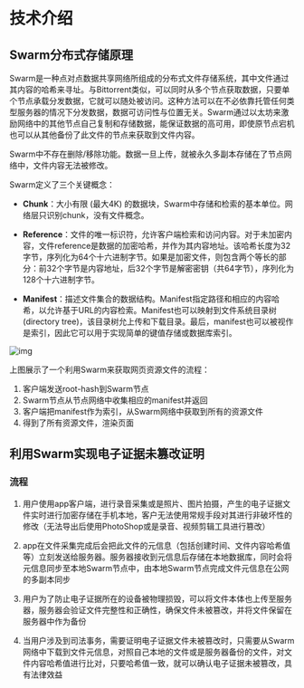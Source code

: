 # 技术介绍

## Swarm分布式存储原理

Swarm是一种点对点数据共享网络所组成的分布式文件存储系统，其中文件通过其内容的哈希来寻址。与Bittorrent类似，可以同时从多个节点获取数据，只要单个节点承载分发数据，它就可以随处被访问。这种方法可以在不必依靠托管任何类型服务器的情况下分发数据，数据可访问性与位置无关。Swarm通过以太坊来激励网络中的其他节点自己复制和存储数据，能保证数据的高可用，即使原节点宕机也可以从其他备份了此文件的节点来获取到文件内容。

Swarm中不存在删除/移除功能。数据一旦上传，就被永久多副本存储在了节点网络中，文件内容无法被修改。

Swarm定义了三个关键概念：

- **Chunk**：大小有限 (最大4K) 的数据块，Swarm中存储和检索的基本单位。网络层只识别chunk，没有文件概念。

- **Reference**：文件的唯一标识符，允许客户端检索和访问内容。对于未加密内容，文件reference是数据的加密哈希，并作为其内容地址。该哈希长度为32字节，序列化为64个十六进制字节。如果是加密文件，则包含两个等长的部分：前32个字节是内容地址，后32个字节是解密密钥（共64字节），序列化为128个十六进制字节。

- **Manifest**：描述文件集合的数据结构。Manifest指定路径和相应的内容哈希，以允许基于URL的内容检索。Manifest也可以映射到文件系统目录树 (directory tree)，该目录树允上传和下载目录。最后，manifest也可以被视作是索引，因此它可以用于实现简单的键值存储或数据库索引。

![img](https://gblobscdn.gitbook.com/assets%2F-LpXMJ2UtB5ZJjI4I8qn%2F-M2XFVd1cEKBE97hEPBg%2F-M2XOynbhJ224VknVLkW%2Fdapp-page.svg?alt=media&token=bd6c9309-21dd-49cf-94fd-8da12e0cbb6b)

上图展示了一个利用Swarm来获取网页资源文件的流程：

1. 客户端发送root-hash到Swarm节点
2. Swarm节点从节点网络中收集相应的manifest并返回
3. 客户端把manifest作为索引，从Swarm网络中获取到所有的资源文件
4. 得到了所有资源文件，渲染页面

## 利用Swarm实现电子证据未篡改证明

### 流程

1. 用户使用app客户端，进行录音采集或是照片、图片拍摄，产生的电子证据文件实时进行加密存储在手机本地，客户无法使用常规手段对其进行非破坏性的修改（无法导出后使用PhotoShop或是录音、视频剪辑工具进行篡改）

2. app在文件采集完成后会把此文件的元信息（包括创建时间、文件内容哈希值等）立刻发送给服务器。服务器接收到元信息后存储在本地数据库，同时会将元信息同步至本地Swarm节点中，由本地Swarm节点完成文件元信息在公网的多副本同步
3. 用户为了防止电子证据所在的设备被物理损毁，可以将文件本体也上传至服务器，服务器会验证文件完整性和正确性，确保文件未被篡改，并将文件保留在服务器中作为备份
4. 当用户涉及到司法事务，需要证明电子证据文件未被篡改时，只需要从Swarm网络中下载到文件元信息，对照自己本地的文件或是服务器备份的文件，对文件内容哈希值进行比对，只要哈希值一致，就可以确认电子证据未被篡改，具有法律效益